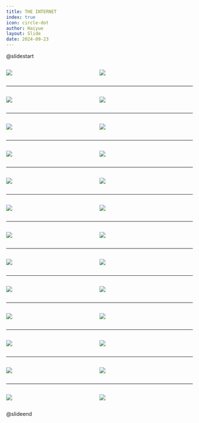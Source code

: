 ```yaml
---
title: THE INTERNET
index: true
icon: circle-dot
author: Haiyue
layout: Slide
date: 2024-09-23
---
```

 
@slidestart

<div style="display:flex">
<div style="flex:1">

![](/reading/english/Level-X/THE%20INTERNET/001.webp)
</div>
<div style="flex:1">

![](/reading/english/Level-X/THE%20INTERNET/002.webp)
</div>
</div>

---

<div style="display:flex">
<div style="flex:1">

![](/reading/english/Level-X/THE%20INTERNET/003.webp)
</div>
<div style="flex:1">

![](/reading/english/Level-X/THE%20INTERNET/004.webp)
</div>
</div>

---

<div style="display:flex">
<div style="flex:1">

![](/reading/english/Level-X/THE%20INTERNET/005.webp)
</div>
<div style="flex:1">

![](/reading/english/Level-X/THE%20INTERNET/006.webp)
</div>
</div>

---

<div style="display:flex">
<div style="flex:1">

![](/reading/english/Level-X/THE%20INTERNET/007.webp)
</div>
<div style="flex:1">

![](/reading/english/Level-X/THE%20INTERNET/008.webp)
</div>
</div>

---

<div style="display:flex">
<div style="flex:1">

![](/reading/english/Level-X/THE%20INTERNET/009.webp)
</div>
<div style="flex:1">

![](/reading/english/Level-X/THE%20INTERNET/010.webp)
</div>
</div>

---

<div style="display:flex">
<div style="flex:1">

![](/reading/english/Level-X/THE%20INTERNET/011.webp)
</div>
<div style="flex:1">

![](/reading/english/Level-X/THE%20INTERNET/012.webp)
</div>
</div>

---

<div style="display:flex">
<div style="flex:1">

![](/reading/english/Level-X/THE%20INTERNET/013.webp)
</div>
<div style="flex:1">

![](/reading/english/Level-X/THE%20INTERNET/014.webp)
</div>
</div>

---

<div style="display:flex">
<div style="flex:1">

![](/reading/english/Level-X/THE%20INTERNET/015.webp)
</div>
<div style="flex:1">

![](/reading/english/Level-X/THE%20INTERNET/016.webp)
</div>
</div>

---

<div style="display:flex">
<div style="flex:1">

![](/reading/english/Level-X/THE%20INTERNET/017.webp)
</div>
<div style="flex:1">

![](/reading/english/Level-X/THE%20INTERNET/018.webp)
</div>
</div>

---

<div style="display:flex">
<div style="flex:1">

![](/reading/english/Level-X/THE%20INTERNET/019.webp)
</div>
<div style="flex:1">

![](/reading/english/Level-X/THE%20INTERNET/020.webp)
</div>
</div>

---

<div style="display:flex">
<div style="flex:1">

![](/reading/english/Level-X/THE%20INTERNET/021.webp)
</div>
<div style="flex:1">

![](/reading/english/Level-X/THE%20INTERNET/022.webp)
</div>
</div>

---

<div style="display:flex">
<div style="flex:1">

![](/reading/english/Level-X/THE%20INTERNET/023.webp)
</div>
<div style="flex:1">

![](/reading/english/Level-X/THE%20INTERNET/024.webp)
</div>
</div>

---

<div style="display:flex">
<div style="flex:1">

![](/reading/english/Level-X/THE%20INTERNET/025.webp)
</div>
<div style="flex:1">

![](/reading/english/Level-X/THE%20INTERNET/026.webp)
</div>
</div>

@slideend
